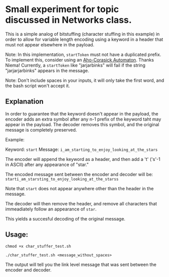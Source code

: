 # Small experiment for topic discussed in Networks class.

This is a simple analog of bitstuffing (character stuffing in this example) in order to allow for variable length encoding using a keyword in a header that must not appear elsewhere in the payload.

Note: In this implementation, `startToken` must not have a duplicated prefix. To implement this, consider using an [Aho-Corasick Automaton](https://en.wikipedia.org/wiki/Aho%E2%80%93Corasick_algorithm). Thanks Niema! Currently, a `startToken` like "jarjarbinks" will fail if the string "jarjarjarbinks" appears in the message.

Note: Don't include spaces in your inputs, it will only take the first word, and the bash script won't accept it.

## Explanation

In order to guarantee that the keyword doesn't appear in the payload, the encoder adds an extra symbol after any n-1 prefix of the keyword taht may appear in the payload. The decoder removes this symbol, and the original message is completely preserved. 

Example:

Keyword: `start`
Message: `i_am_starting_to_enjoy_looking_at_the_stars`

The encoder will append the keyword as a header, and then add a 't' ('s'-1 in ASCII) after any appearance of "star."

The encoded message sent between the encoder and decoder will be:
`starti_am_starsting_to_enjoy_looking_at_the_starss`

Note that `start` does not appear anywhere other than the header in the message.

The decoder will then remove the header, and remove all characters that immeadiately follow an appearance of `star`.

This yields a succesful decoding of the original message.

## Usage: 
```
chmod +x char_stuffer_test.sh
```
```
./char_stuffer_test.sh <message_without_spaces>
```
The output will tell you the link level message that was sent between the encoder and decoder.

